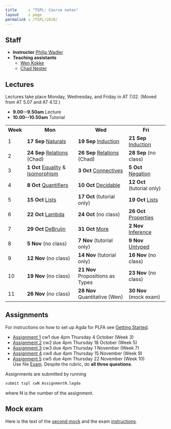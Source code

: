 ```yaml
---
title     : "TSPL: Course notes"
layout    : page
permalink : /TSPL/2018/
---
```


## Staff

* **Instructor**
    [Philip Wadler](https://homepages.inf.ed.ac.uk/wadler)
* **Teaching assistants**
  - [Wen Kokke](mailto:wen.kokke@ed.ac.uk)
  - [Chad Nester](mailto:chad.nester@gmail.com)

## Lectures

Lectures take place Monday, Wednesday, and Friday in AT 7.02. (Moved from AT 5.07 and AT 4.12.)
* **9.00--9.50am** Lecture
* **10.00--10.50am** Tutorial

<table>
 <tr>
  <th>Week</th>
  <th>Mon</th>
  <th>Wed</th>
  <th>Fri</th>
 </tr>
 <tr>
  <td>1</td>
  <td><b>17 Sep</b> <a href="/Naturals/">Naturals</a></td>
  <td><b>19 Sep</b> <a href="/Induction/">Induction</a></td>
  <td><b>21 Sep</b> <a href="/Induction/">Induction</a></td>
 </tr>
 <tr>
  <td>2</td>
  <td><b>24 Sep</b> <a href="/Relations/">Relations</a> (Chad)</td>
  <td><b>26 Sep</b> <a href="/Relations/">Relations</a> (Chad)</td>
  <td><b>28 Sep</b> (no class)</td>
 </tr>
 <tr>
  <td>3</td>
  <td><b>1 Oct</b> <a href="/Equality/">Equality</a> &amp; <a href="/Isomorphism/">Isomorphism</a></td>
  <td><b>3 Oct</b> <a href="/Connectives/">Connectives</a></td>
  <td><b>5 Oct</b> <a href="/Negation/">Negation</a></td>
 </tr>
 <tr>
  <td>4</td>
  <td><b>8 Oct</b> <a href="/Quantifiers/">Quantifiers</a></td>
  <td><b>10 Oct</b> <a href="/Decidable/">Decidable</a></td>
  <td><b>12 Oct</b> (tutorial only)</td>
 </tr>
 <tr>
  <td>5</td>
  <td><b>15 Oct</b> <a href="/Lists/">Lists</a></td>
  <td><b>17 Oct</b> (tutorial only)</td>
  <td><b>19 Oct</b> <a href="/Lists/">Lists</a></td>
 </tr>
 <tr>
  <td>6</td>
  <td><b>22 Oct</b> <a href="/Lambda/">Lambda</a></td>
  <td><b>24 Oct</b> (no class)</td>
  <td><b>26 Oct</b> <a href="/Properties/">Properties</a></td>
 </tr>
 <tr>
  <td>7</td>
  <td><b>29 Oct</b> <a href="/DeBruijn/">DeBruijn</a></td>
  <td><b>31 Oct</b> <a href="/More/">More</a></td>
  <td><b>2 Nov</b> <a href="/Inference/">Inference</a></td>
 </tr>
 <tr>
  <td>8</td>
  <td><b>5 Nov</b> (no class)</td>
  <td><b>7 Nov</b> (tutorial only)</td>
  <td><b>9 Nov</b> <a href="/Untyped/">Untyped</a></td>
 </tr>
 <tr>
  <td>9</td>
  <td><b>12 Nov</b> (no class)</td>
  <td><b>14 Nov</b> (tutorial only)</td>
  <td><b>16 Nov</b> (no class)</td>
 </tr>
 <tr>
  <td>10</td>
  <td><b>19 Nov</b> (no class)</td>
  <td><b>21 Nov</b> Propositions as Types</td>
  <td><b>23 Nov</b> (no class)</td>
 </tr>
 <tr>
  <td>11</td>
  <td><b>26 Nov</b> (no class)</td>
  <td><b>28 Nov</b> Quantitative (Wen)</td>
  <td><b>30 Nov</b> (mock exam)</td>
 </tr>
</table>

## Assignments

For instructions on how to set up Agda for PLFA see [Getting Started](/GettingStarted/).

* [Assignment 1](/TSPL/2018/Assignment1/) cw1 due 4pm Thursday 4 October (Week 3)
* [Assignment 2](/TSPL/2018/Assignment2/) cw2 due 4pm Thursday 18 October (Week 5)
* [Assignment 3](/TSPL/2018/Assignment3/) cw3 due 4pm Thursday 1 November (Week 7)
* [Assignment 4](/TSPL/2018/Assignment4/) cw4 due 4pm Thursday 15 November (Week 9)
* [Assignment 5](/courses/tspl/2018/Mock1.pdf) cw5 due 4pm Thursday 22 November (Week 10)
  <br />
  Use file [Exam](/TSPL/2018/Exam/). Despite the rubric, do **all three questions**.


Assignments are submitted by running
``` bash
submit tspl cwN AssignmentN.lagda
```
where N is the number of the assignment.

## Mock exam

Here is the text of the [second mock](/courses/tspl/2018/Mock2.pdf)
and the exam [instructions](/courses/tspl/2018/Instructions.pdf).
